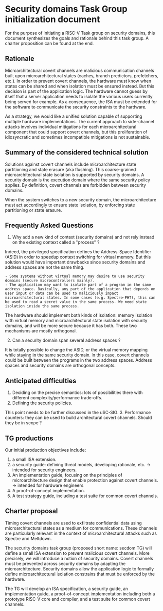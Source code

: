 # Security domains Task Group initialization document

For the purpose of initiating a RISC-V Task group on security domains, this document synthesizes the goals and rationale behind this task group. A charter proposition can be found at the end.

## Rationale

Microarchitectural covert channels are malicious communication channels built upon microarchitectural states (caches, branch predictors, prefetchers, etc.).
In order to prevent covert channels, the hardware must know when states can be shared and when isolation must be ensured instead.
But this decision is part of the application logic. The hardware cannot guess by itself that a server application needs to isolate the various users currently being served for example.
As a consequence, the ISA must be extended for the software to communicate the security constraints to the hardware.

As a strategy, we would like a unified solution capable of supporting multiple hardware implementations.
The current approach to side-channel attacks involves individual mitigations for each microarchitectural component that could support covert channels, but this proliferation of idiosyncratic and sometimes incompatible mitigations is not sustainable.

## Summary of the considered technical solution

Solutions against covert channels include microarchitecture state partitioning and state erasure (aka flushing). This coarse-grained microarchitectural state isolation is supported by security domains. A security domain is the execution domain where the same security policy applies. By definition, covert channels are forbidden between security domains.

When the system switches to a new security domain, the microarchitecture must act accordingly to ensure state isolation, by enforcing state partitioning or state erasure.

## Frequently Asked Questions

1. Why add a new kind of context (security domains) and not rely instead on the existing context called a "process" ?

Indeed, the privileged specification defines the Address-Space Identifier (ASID) in order to speedup context switching for virtual memory.
But this solution would have important drawbacks since security domains and address spaces are not the same thing.

    - Some systems without virtual memory may desire to use security domains (secure microcontrollers mainly).
    - The application may want to isolate part of a program in the same address space. Basically, any part of the application that depends on user input or data can be used to maliciously impact microarchitectural states. In some cases (e.g. Spectre-PHT), this can be used to read a secret value in the same process. We need state isolation inside the same process.

The hardware should implement both kinds of isolation: memory isolation with virtual memory and microarchitectural state isolation with security domains, and will be more secure because it has both. These two mechanisms are mostly orthogonal.

2. Can a security domain span several address spaces ?

It is totally possible to change the ASID, or the virtual memory mapping while staying in the same security domain. In this case, covert channels could be built between the programs in the two address spaces.
Address spaces and security domains are orthogonal concepts.

## Anticipated difficulties

1. Deciding on the precise semantics: lots of possibilities there with different complexity/performance trade-offs.
2. Defining the security policies.

This point needs to be further discussed in the uSC-SIG.
3. Performance counters: they can be used to build architectural covert channels. Should they be in scope ?

## TG productions

Our initial production objectives include:

1. a small ISA extension.
2. a security guide: defining threat models, developing rationale, etc. -> intended for security engineers.
3. An implementation guide, focusing on the principles of microarchitecture design that enable protection against covert channels. -> intended for hardware engineers.
4. A proof-of-concept implementation.
5. A test strategy guide, including a test suite for common covert channels.


## Charter proposal

Timing covert channels are used to exfiltrate confidential data using microarchitectural states as a medium for communications.
These channels are particularly relevant in the context of microarchitectural attacks such as Spectre and Meltdown.

The security domains task group (proposed short name: secdom TG) will define a small ISA extension to prevent malicious covert channels.
More precisely, we will introduce a notion of security domains. Covert channels must be prevented across security domains by adapting the microarchitecture. Security domains allow the application logic to formally define microarchitectural isolation constrains that must be enforced by the hardware.

The TG will develop an ISA specification, a security guide, an implementation guide, a proof-of-concept implementation including both a prototype RISC-V core and compiler, and a test suite for common covert channels.